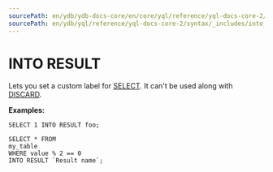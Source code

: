 ```yaml
---
sourcePath: en/ydb/ydb-docs-core/en/core/yql/reference/yql-docs-core-2/syntax/_includes/into_result.md
sourcePath: en/ydb/yql/reference/yql-docs-core-2/syntax/_includes/into_result.md
---
```


# INTO RESULT

Lets you set a custom label for [SELECT](../select.md). It can't be used along with [DISCARD](../discard.md).

**Examples:**

```yql
SELECT 1 INTO RESULT foo;
```

```yql
SELECT * FROM
my_table
WHERE value % 2 == 0
INTO RESULT `Result name`;
```

